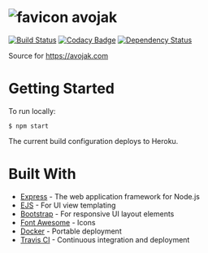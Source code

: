 # ![favicon][1] avojak

[![Build Status](https://travis-ci.org/avojak/avojak.svg?branch=master)](https://travis-ci.org/avojak/avojak)
[![Codacy Badge](https://api.codacy.com/project/badge/Grade/830f79687a734c2aa5e11ae392f5d665)](https://www.codacy.com/app/avojak/avojak?utm_source=github.com&amp;utm_medium=referral&amp;utm_content=avojak/avojak&amp;utm_campaign=Badge_Grade)
[![Dependency Status](https://beta.gemnasium.com/badges/github.com/avojak/avojak.svg)](https://beta.gemnasium.com/projects/github.com/avojak/avojak)

Source for https://avojak.com

# Getting Started

To run locally:
```
$ npm start
```

The current build configuration deploys to Heroku.

# Built With

- [Express](https://expressjs.com/) - The web application framework for Node.js
- [EJS](http://ejs.co/) - For UI view templating
- [Bootstrap](https://getbootstrap.com/) - For responsive UI layout elements
- [Font Awesome](https://fontawesome.com/) - Icons
- [Docker](https://www.docker.com/) - Portable deployment
- [Travis CI](https://travis-ci.org/) - Continuous integration and deployment

[1]: https://github.com/avojak/avojak/blob/master/public/assets/img/favicon/favicon.png
